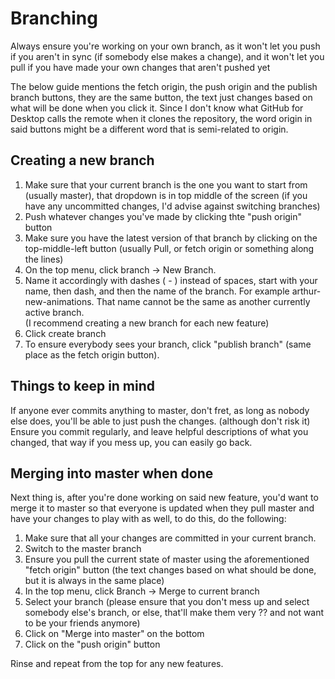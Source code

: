 # Branching
Always ensure you're working on your own branch, as it won't let you push if you aren't in sync (if somebody else makes a change), and it won't let you pull if you have made your own changes that aren't pushed yet

The below guide mentions the fetch origin, the push origin and the publish branch buttons, they are the same button, the text just changes based on what will be done when you click it.
Since I don't know what GitHub for Desktop calls the remote when it clones the repository, the word origin in said buttons might be a different word that is semi-related to origin.  

Creating a new branch
-----
1. Make sure that your current branch is the one you want to start from (usually master), that dropdown is in top middle of the screen (if you have any uncommitted changes, I'd advise against switching branches)
2. Push whatever changes you've made by clicking thte "push origin" button
3. Make sure you have the latest version of that branch by clicking on the top-middle-left button (usually Pull, or fetch origin or something along the lines)
4. On the top menu, click branch -> New Branch.
5. Name it accordingly with dashes ( - ) instead of spaces, start with your name, then dash, and then the name of the branch. For example arthur-new-animations. That name cannot be the same as another currently active branch.  
(I recommend creating a new branch for each new feature)
6. Click create branch
7. To ensure everybody sees your branch, click "publish branch" (same place as the fetch origin button).

Things to keep in mind
------
If anyone ever commits anything to master, don't fret, as long as nobody else does, you'll be able to just push the changes. (although don't risk it)
Ensure you commit regularly, and leave helpful descriptions of what you changed, that way if you mess up, you can easily go back.

Merging into master when done
-----
Next thing is, after you're done working on said new feature, you'd want to merge it to master so that everyone is updated when they pull master and have your changes to play with as well, to do this, do the following:

1. Make sure that all your changes are committed in your current branch.
2. Switch to the master branch
3. Ensure you pull the current state of master using the aforementioned "fetch origin" button (the text changes based on what should be done, but it is always in the same place)
4. In the top menu, click Branch -> Merge to current branch
5. Select your branch (please ensure that you don't mess up and select somebody else's branch, or else, that'll make them very ?? and not want to be your friends anymore)
6. Click on "Merge into master" on the bottom
7. Click on the "push origin" button

Rinse and repeat from the top for any new features.